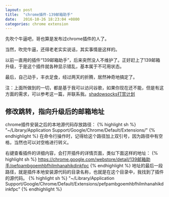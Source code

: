 ```yaml
---
layout: post
title:  "chrome插件-139邮箱助手"
date:   2016-10-26 18:23:04 +0800
categories: chrome extension
---
```


先吹个牛逼吧，哥也算是发布过chrome插件的人了。

当然，吹完牛逼，还得老老实实说话，其实事情是这样的。

以前一直用的插件“139邮箱助手”，后来突然没人不维护了。正好赶上了139邮箱升级，于是这个插件就各种显示错乱，基本属于不可用状态。

最后，自己动手，丰衣足食，经过两天的折腾，居然神奇地搞定了。

注：上面所做到的一切，都是基于我可以访问谷歌，如果你现在还不能，但是有这方面的需求，可以参考这一篇，并联系我。[shadowsocks打赏计划][shadowsocks-donation]

## 修改跳转，指向升级后的邮箱地址
chrome插件安装之后的本地源代码存放路径：
{% highlight sh %}
"~/Library/Application Support/Google/Chrome/Default/Extensions/"
{% endhighlight %}
在命令行操作时，记得给这个路径加上双引号，因为路径中有空格，当然也可以对空格进行转义。

右键查看插件的详细内容，会打开插件的详情页面，类似下面这样的地址：
{% highlight sh %}
https://chrome.google.com/webstore/detail/139邮箱助手/pefpambgoemhbfhilmhanahikdinkfpc
{% endhighlight %}
地址的最后一段路径，就是插件本地安装源代码的目录名称，也就是在这个目录中，我找到了插件的源代码。
{% highlight sh %}
"~/Library/Application Support/Google/Chrome/Default/Extensions/pefpambgoemhbfhilmhanahikdinkfpc"
{% endhighlight %}

[shadowsocks-donation]: http://blog.lutaoact.com/shadowsocks/2016/03/31/shadowsocks-donation.html
